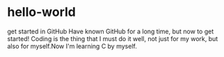 # hello-world
get started in GitHub
Have known GitHub for a long time, but now to get started! Coding is the thing that I must do it well, not just for my work, but also for myself.Now I'm learning C by myself.
